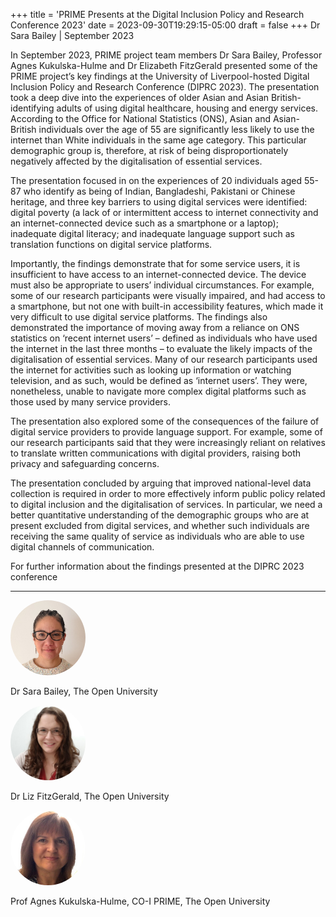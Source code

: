 +++
title = 'PRIME Presents at the Digital Inclusion Policy and Research Conference 2023'
date = 2023-09-30T19:29:15-05:00
draft = false
+++
Dr Sara Bailey | September 2023  

In September 2023, PRIME project team members Dr Sara Bailey, Professor Agnes Kukulska-Hulme and Dr Elizabeth FitzGerald presented some of the PRIME project’s key findings at the University of Liverpool-hosted Digital Inclusion Policy and Research Conference (DIPRC 2023). The presentation took a deep dive into the experiences of older Asian and Asian British-identifying adults of using digital healthcare, housing and energy services. According to the Office for National Statistics (ONS), Asian and Asian-British individuals over the age of 55 are significantly less likely to use the internet than White individuals in the same age category. This particular demographic group is, therefore, at risk of being disproportionately negatively affected by the digitalisation of essential services.  

The presentation focused in on the experiences of 20 individuals aged 55-87 who identify as being of Indian, Bangladeshi, Pakistani or Chinese heritage, and three key barriers to using digital services were identified: digital poverty (a lack of or intermittent access to internet connectivity and an internet-connected device such as a smartphone or a laptop); inadequate digital literacy; and inadequate language support such as translation functions on digital service platforms.  

Importantly, the findings demonstrate that for some service users, it is insufficient to have access to an internet-connected device. The device must also be appropriate to users’ individual circumstances. For example, some of our research participants were visually impaired, and had access to a smartphone, but not one with built-in accessibility features, which made it very difficult to use digital service platforms. The findings also demonstrated the importance of moving away from a reliance on ONS statistics on ‘recent internet users’ – defined as individuals who have used the internet in the last three months – to evaluate the likely impacts of the digitalisation of essential services. Many of our research participants used the internet for activities such as looking up information or watching television, and as such, would be defined as ‘internet users’. They were, nonetheless, unable to navigate more complex digital platforms such as those used by many service providers. 

The presentation also explored some of the consequences of the failure of digital service providers to provide language support. For example, some of our research participants said that they were increasingly reliant on relatives to translate written communications with digital providers, raising both privacy and safeguarding concerns.  

The presentation concluded by arguing that improved national-level data collection is required in order to more effectively inform public policy related to digital inclusion and the digitalisation of services. In particular, we need a better quantitative understanding of the demographic groups who are at present excluded from digital services, and whether such individuals are receiving the same quality of service as individuals who are able to use digital channels of communication.

For further information about the findings presented at the DIPRC 2023 conference 

--- 

<div class="row" style="margin-bottom: 0.5em;">

  <!-- Person 1 -->
  <div class="col-lg-3">
    <div class="team-image d-flex align-items-center justify-content-start">
      <img alt="Photo of Dr Sara Bailey" src="/images/team/sara-bailey.jpg" style="width:120px;height:120px;object-fit:cover;border-radius:50%;">
    </div>
    <div class="team-meta d-flex align-items-center justify-content-start mt-2">
      <p class="team-name mb-0" style="text-align:left;width:100%;">Dr Sara Bailey, The Open University</p>
    </div>
  </div>

  <!-- Person 2 -->
  <div class="col-lg-3">
    <div class="team-image d-flex align-items-center justify-content-start">
      <img alt="Photo of Dr Liz FitzGerald" src="/images/team/elizabeth-fitzgerald.jpg" style="width:120px;height:120px;object-fit:cover;border-radius:50%;">
    </div>
    <div class="team-meta d-flex align-items-center justify-content-start mt-2">
      <p class="team-name mb-0" style="text-align:left;width:100%;">Dr Liz FitzGerald, The Open University</p>
    </div>
  </div>

  <!-- Person 3 -->
  <div class="col-lg-3">
    <div class="team-image d-flex align-items-center justify-content-start">
      <img alt="Photo of Professor Agnes Kukulska-Hulme" src="/images/team/agnes-kukulska.jpg" style="width:120px;height:120px;object-fit:cover;border-radius:50%;">
    </div>
    <div class="team-meta d-flex align-items-center justify-content-start mt-2">
      <p class="team-name mb-0" style="text-align:left;width:100%;">Prof Agnes Kukulska-Hulme, CO-I PRIME, The Open University</p>
    </div>
  </div>

  <!-- Padding Column -->
  <div class="col-lg-3"></div>

</div>






